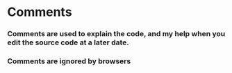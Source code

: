 # Comments
###  Comments are used to explain the code, and my help when you edit  the source code at a later date.
### Comments  are ignored by browsers